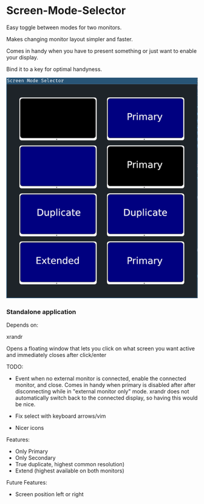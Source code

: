 # Screen-Mode-Selector

Easy toggle between modes for two monitors.

Makes changing monitor layout simpler and faster.

Comes in handy when you have to present something or just want to enable your display.

Bind it to a key for optimal handyness.


![](readme_assets/2021-01-06_03-15.png)
### Standalone application

Depends on:

xrandr



Opens a floating window that lets you click on what screen you want active and immediately closes after click/enter




TODO:
- Event when no external monitor is connected, enable the connected monitor, and close.
    Comes in handy when primary is disabled after after disconnecting while in "external monitor only" mode.
    xrandr does not automatically switch back to the connected display, so having this would be nice.

- Fix select with keyboard arrows/vim
- Nicer icons




Features:

- Only Primary
- Only Secondary
- True duplicate, highest common resolution)
- Extend (highest available on both monitors)

Future Features:
- Screen position left or right
